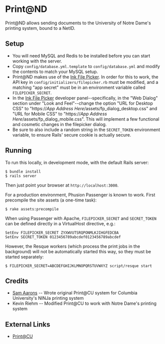 Print@ND
========
Print@ND allows sending documents to the University of Notre Dame's printing system, bound to a NetID.

Setup
-----
* You will need MySQL and Redis to be installed before you can start working with the server.
* Copy `config/database.yml.template` to `config/database.yml` and modify the contents to match your MySQL setup.
* Print@ND makes use of the [Ink File Picker][fp]. In order for this to work, the API key in `config/initializers/filepicker.rb` must be modified, and a matching "app secret" must be in an environment variable called `FILEPICKER_SECRET`.
* In the [Ink File Picker][fp] developer panel--specifically, in the "Web Dialog" section under "Look and Feel"--change the option "URL for Desktop CSS" to "https://_App Address Here_/assets/fp\_dialog\_desktop.css" and "URL for Mobile CSS" to "https://_App Address Here_/assets/fp\_dialog\_mobile.css". This will implement a few functional and cosmetic changes in the filepicker dialog.
* Be sure to also include a random string in the `SECRET_TOKEN` environment variable, to ensure Rails' secure cookie is actually secure.


Running
-------
To run this locally, in development mode, with the default Rails server:

    $ bundle install
    $ rails server
  
Then just point your browser at `http://localhost:3000`.

For a production environment, Phusion Passenger is known to work. First precompile the site assets (a one-time task):

    $ rake assets:precompile

When using Passenger with Apache, `FILEPICKER_SECRET` and `SECRET_TOKEN` can be defined directly in a VirtualHost directive, e.g.:

    SetEnv FILEPICKER_SECRET ZYXWVUTSRQPONMLKJIHGFEDCBA
    SetEnv SECRET_TOKEN 0123456789abcdef0123456789abcdef

However, the Resque workers (which process the print jobs in the background) will not be automatically started this way, so they must be started separately:

    $ FILEPICKER_SECRET=ABCDEFGHIJKLMNOPQRSTUVWXYZ script/resque start
  
Credits
-------
* [Sam Aarons](http://samaarons.com) -- Wrote original Print@CU system for Columbia University's NINJa printing system
* Kevin Riehm -- Modified Print@CU to work with Notre Dame's printing system
  
External Links
--------------
* [Print@CU](https://printatcu.com)

[fp]: https://filepicker.io

